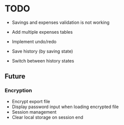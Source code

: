 # TODO

- Savings and expenses validation is not working
- Add multiple expenses tables

- Implement undo/redo

- Save history (by saving state)
- Switch between history states

## Future

### Encryption
- Encrypt export file
- Display password input when loading encrypted file
- Session management
- Clear local storage on session end